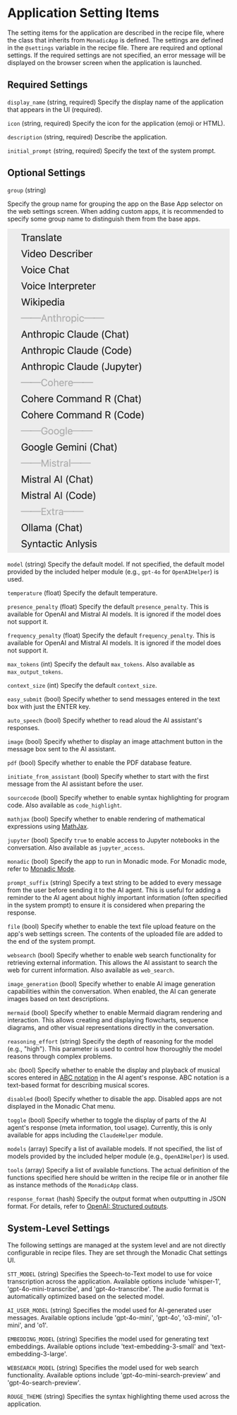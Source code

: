 # Application Setting Items

The setting items for the application are described in the recipe file, where the class that inherits from `MonadicApp` is defined. The settings are defined in the `@settings` variable in the recipe file. There are required and optional settings. If the required settings are not specified, an error message will be displayed on the browser screen when the application is launched.

## Required Settings

`display_name` (string, required)
Specify the display name of the application that appears in the UI (required).

`icon` (string, required)
Specify the icon for the application (emoji or HTML).

`description` (string, required)
Describe the application.

`initial_prompt` (string, required)
Specify the text of the system prompt.

## Optional Settings

`group` (string)

Specify the group name for grouping the app on the Base App selector on the web settings screen. When adding custom apps, it is recommended to specify some group name to distinguish them from the base apps.

![](../assets/images/groups.png ':size=300')

`model` (string)
Specify the default model. If not specified, the default model provided by the included helper module (e.g., `gpt-4o` for `OpenAIHelper`) is used.

`temperature` (float)
Specify the default temperature.

`presence_penalty` (float)
Specify the default `presence_penalty`. This is available for OpenAI and Mistral AI models. It is ignored if the model does not support it.

`frequency_penalty` (float)
Specify the default `frequency_penalty`. This is available for OpenAI and Mistral AI models. It is ignored if the model does not support it.

`max_tokens` (int)
Specify the default `max_tokens`. Also available as `max_output_tokens`.

`context_size` (int)
Specify the default `context_size`.

`easy_submit` (bool)
Specify whether to send messages entered in the text box with just the ENTER key.

`auto_speech` (bool)
Specify whether to read aloud the AI assistant's responses.

`image` (bool)
Specify whether to display an image attachment button in the message box sent to the AI assistant.

`pdf` (bool)
Specify whether to enable the PDF database feature.

`initiate_from_assistant` (bool)
Specify whether to start with the first message from the AI assistant before the user.

`sourcecode` (bool)
Specify whether to enable syntax highlighting for program code. Also available as `code_highlight`.

`mathjax` (bool)
Specify whether to enable rendering of mathematical expressions using [MathJax](https://www.mathjax.org/).

`jupyter` (bool)
Specify `true` to enable access to Jupyter notebooks in the conversation. Also available as `jupyter_access`.

`monadic` (bool)
Specify the app to run in Monadic mode. For Monadic mode, refer to [Monadic Mode](./monadic-mode.md).

`prompt_suffix` (string)
Specify a text string to be added to every message from the user before sending it to the AI agent. This is useful for adding a reminder to the AI agent about highly important information (often specified in the system prompt) to ensure it is considered when preparing the response.

`file` (bool)
Specify whether to enable the text file upload feature on the app's web settings screen. The contents of the uploaded file are added to the end of the system prompt.

`websearch` (bool)
Specify whether to enable web search functionality for retrieving external information. This allows the AI assistant to search the web for current information. Also available as `web_search`.

`image_generation` (bool)
Specify whether to enable AI image generation capabilities within the conversation. When enabled, the AI can generate images based on text descriptions.

`mermaid` (bool)
Specify whether to enable Mermaid diagram rendering and interaction. This allows creating and displaying flowcharts, sequence diagrams, and other visual representations directly in the conversation.

`reasoning_effort` (string)
Specify the depth of reasoning for the model (e.g., "high"). This parameter is used to control how thoroughly the model reasons through complex problems.

`abc` (bool)
Specify whether to enable the display and playback of musical scores entered in [ABC notation](https://abcnotation.com/) in the AI agent's response. ABC notation is a text-based format for describing musical scores.

`disabled` (bool)
Specify whether to disable the app. Disabled apps are not displayed in the Monadic Chat menu.

`toggle` (bool)
Specify whether to toggle the display of parts of the AI agent's response (meta information, tool usage). Currently, this is only available for apps including the `ClaudeHelper` module.

`models` (array)
Specify a list of available models. If not specified, the list of models provided by the included helper module (e.g., `OpenAIHelper`) is used.

`tools` (array)
Specify a list of available functions. The actual definition of the functions specified here should be written in the recipe file or in another file as instance methods of the `MonadicApp` class.

`response_format` (hash)
Specify the output format when outputting in JSON format. For details, refer to [OpenAI: Structured outputs](https://platform.openai.com/docs/guides/structured-outputs).

## System-Level Settings

The following settings are managed at the system level and are not directly configurable in recipe files. They are set through the Monadic Chat settings UI.

`STT_MODEL` (string)
Specifies the Speech-to-Text model to use for voice transcription across the application. Available options include 'whisper-1', 'gpt-4o-mini-transcribe', and 'gpt-4o-transcribe'. The audio format is automatically optimized based on the selected model.

`AI_USER_MODEL` (string)
Specifies the model used for AI-generated user messages. Available options include 'gpt-4o-mini', 'gpt-4o', 'o3-mini', 'o1-mini', and 'o1'.

`EMBEDDING_MODEL` (string)
Specifies the model used for generating text embeddings. Available options include 'text-embedding-3-small' and 'text-embedding-3-large'.

`WEBSEARCH_MODEL` (string)
Specifies the model used for web search functionality. Available options include 'gpt-4o-mini-search-preview' and 'gpt-4o-search-preview'.

`ROUGE_THEME` (string)
Specifies the syntax highlighting theme used across the application.


